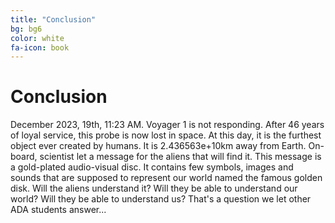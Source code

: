 ```yaml
---
title: "Conclusion"
bg: bg6
color: white
fa-icon: book
---
```


# Conclusion

December 2023, 19th, 11:23 AM. Voyager 1 is not responding. After 46 years of loyal service, this probe is now lost in space. At this day, it is the furthest object ever created by humans. It is 2.436563e+10km away from Earth. On-board, scientist let a message for the aliens that will find it. This message is a gold-plated audio-visual disc. It contains few symbols, images and sounds that are supposed to represent our world named the famous golden disk. Will the aliens understand it? Will they be able to understand our world? Will they be able to understand us? That's a question we let other ADA students answer...

